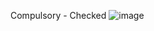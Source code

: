 Compulsory - Checked
![image](https://user-images.githubusercontent.com/98700219/224783164-a979c621-b9e7-44c7-b2c9-17cb274e9398.png)
